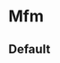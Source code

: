 <script setup>
import Box from '../Box.vue'
import Mfm from '../../../src/components/misskey/Mfm.vue'

const text = 'Hello, **world**!'
const bold = '**Bold Text**'
const italic = '<i>斜め</i>'
const strike = '~~打ち消し~~'
const inlineCode = '`inline code`'
const codeBlock = `\`\`\`\ncode block\n\`\`\``
const link = 'https://example.com'
const center = '<center>\nCenter\n</center>'

const background = '$[fg.color=f00 赤字]\n$[bg.color=ff0 黄背景]'
const spin = `$[spin 🍮] $[spin.left 🍮] $[spin.alternate 🍮]\n$[spin.x 🍮] $[spin.x,left 🍮] $[spin.x,alternate 🍮]\n$[spin.y 🍮] $[spin.y,left 🍮] $[spin.y,alternate 🍮]\n$[spin.speed=5s 🍮]`
const plain = '<plain>$[x2 plain text]</plain>'
</script>

# Mfm

## Default

<Box>
  <Mfm :text="text" />
</Box>

<Box>
  <Mfm :text="bold" />
</Box>

<Box>
  <Mfm :text="italic" />
</Box>

<Box>
  <Mfm :text="strike" />
</Box>

<Box>
  <Mfm :text="inlineCode" />
</Box>

<Box>
  <Mfm :text="codeBlock" />
</Box>

<Box>
  <Mfm :text="link" />
</Box>

<Box>
  <Mfm :text="center" />
</Box>

<Box>
  <Mfm text="misskey 検索" host="https://misskey.io" />
</Box>

<Box>
  <Mfm text="プリンはmisskey開発者の好物<small>だった気がする…</small>" />
</Box>

<Box>
  <Mfm :text="background" />
</Box>

<Box>
  <Mfm text="もりもり$[blur あ]んこ" />
</Box>

<Box>
  <Mfm text="$[font.cursive MisskeyでFediverseの世界が広がります]" />
</Box>

<Box>
  <Mfm text="$[flip MisskeyでFediverseの世界が広がります]" />
</Box>

<Box>
  <Mfm text="$[rotate.deg=30 misskey]" />
</Box>

<Box>
  <Mfm text="$[unixtime 1700000000]" />
</Box>

<Box>
  <Mfm text="$[ruby Misskey ミスキー]" />
</Box>

<Box>
  <Mfm text="$[position.x=10,y=10 位置変更]" />
</Box>

<Box>
  <Mfm text="$[scale.x=2,y=2 拡大]" />
</Box>

<Box>
  <Mfm text="$[x2 x2] $[x3 x3] $[x4 x4]" />
</Box>

<Box>
  <Mfm text="$[tada 🍮] $[tada.speed=5s 🍮]" />
</Box>

<Box>
  <Mfm text="$[jump 🍮] $[jump.speed=5s 🍮]" />
</Box>

<Box>
  <Mfm :text="spin" />
</Box>

<Box>
  <Mfm text="$[shake 🍮] $[shake.speed=5s 🍮]" />
</Box>

<Box>
  <Mfm text="$[twitch 🍮] $[twitch.speed=5s 🍮]" />
</Box>

<Box>
  <Mfm text="$[rainbow $[fg.color=f0f 色付き文字]]" />
</Box>

<Box>
  <Mfm text="$[sparkle 🍮]" />
</Box>

<Box>
  <Mfm :text="plain" />
</Box>
